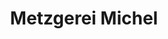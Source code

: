 ---
title: "Metzgerei Michel"
url: /allendorf-lumda/metzgerei-michel-treiser-strasse/
shop: Metzgerei
---
